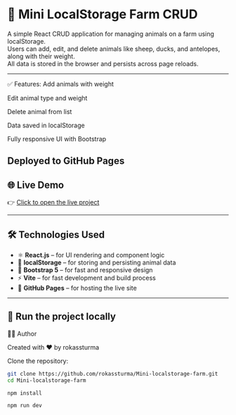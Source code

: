 # 🐑 Mini LocalStorage Farm CRUD

A simple React CRUD application for managing animals on a farm using localStorage.  
Users can add, edit, and delete animals like sheep, ducks, and antelopes, along with their weight.  
All data is stored in the browser and persists across page reloads.

---
✅ Features:
 Add animals with weight

 Edit animal type and weight

 Delete animal from list

 Data saved in localStorage

 Fully responsive UI with Bootstrap

 Deployed to GitHub Pages
---

## 🌐 Live Demo

👉 [Click to open the live project](https://rokassturma.github.io/Mini-localstorage-farm/)

---

## 🛠️ Technologies Used

- ⚛️ **React.js** – for UI rendering and component logic
- 💾 **localStorage** – for storing and persisting animal data
- 💅 **Bootstrap 5** – for fast and responsive design
- ⚡ **Vite** – for fast development and build process
- 🚀 **GitHub Pages** – for hosting the live site

---
## 🚀 Run the project locally

👨‍💻 Author

Created with ❤️ by rokassturma


Clone the repository:

```bash
git clone https://github.com/rokassturma/Mini-localstorage-farm.git
cd Mini-localstorage-farm

npm install

npm run dev


